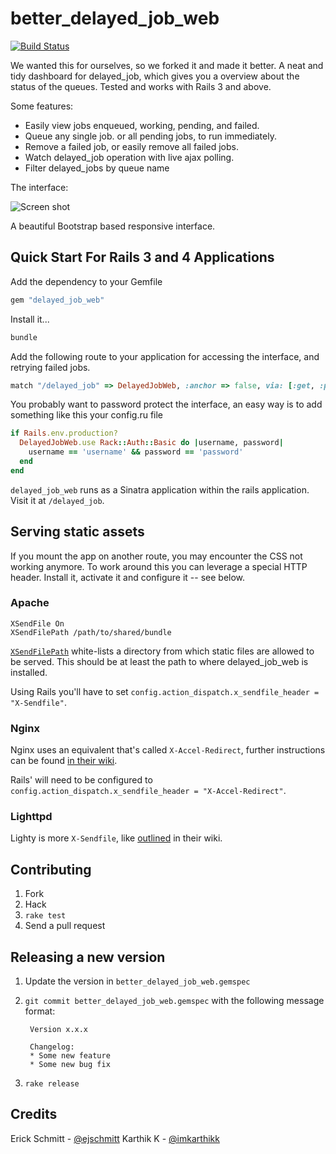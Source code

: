 better_delayed_job_web
===============
[![Build Status](https://travis-ci.org/skcript/better_delayed_job_web.svg?branch=master)](https://travis-ci.org/skcript/better_delayed_job_web)

We wanted this for ourselves, so we forked it and made it better. A neat and tidy dashboard for delayed_job, which gives you a overview about the status of the queues.
Tested and works with Rails 3 and above.

Some features:

* Easily view jobs enqueued, working, pending, and failed.
* Queue any single job. or all pending jobs, to run immediately.
* Remove a failed job, or easily remove all failed jobs.
* Watch delayed_job operation with live ajax polling.
* Filter delayed_jobs by queue name

The interface:

![Screen shot](http://i.imgur.com/eji1Z8s.png)

A beautiful Bootstrap based responsive interface.

Quick Start For Rails 3 and 4 Applications
------------------------------------

Add the dependency to your Gemfile

```ruby
gem "delayed_job_web"
```

Install it...

```ruby
bundle
```

Add the following route to your application for accessing the interface,
and retrying failed jobs.

```ruby
match "/delayed_job" => DelayedJobWeb, :anchor => false, via: [:get, :post]
```

You probably want to password protect the interface, an easy way is to add something like this your config.ru file

```ruby
if Rails.env.production?
  DelayedJobWeb.use Rack::Auth::Basic do |username, password|
    username == 'username' && password == 'password'
  end
end
```

`delayed_job_web` runs as a Sinatra application within the rails application. Visit it at `/delayed_job`.

## Serving static assets

If you mount the app on another route, you may encounter the CSS not working anymore. To work around this you can leverage a special HTTP header. Install it, activate it and configure it -- see below.

### Apache

    XSendFile On
    XSendFilePath /path/to/shared/bundle

[`XSendFilePath`](https://tn123.org/mod_xsendfile/) white-lists a directory from which static files are allowed to be served. This should be at least the path to where delayed_job_web is installed.

Using Rails you'll have to set `config.action_dispatch.x_sendfile_header = "X-Sendfile"`.

### Nginx

Nginx uses an equivalent that's called `X-Accel-Redirect`, further instructions can be found [in their wiki](http://wiki.nginx.org/XSendfile).

Rails' will need to be configured to `config.action_dispatch.x_sendfile_header = "X-Accel-Redirect"`.

### Lighttpd

Lighty is more `X-Sendfile`, like [outlined](http://redmine.lighttpd.net/projects/1/wiki/X-LIGHTTPD-send-file) in their wiki.


Contributing
------------

1. Fork
2. Hack
3. `rake test`
4. Send a pull request


Releasing a new version
-----------------------

1. Update the version in `better_delayed_job_web.gemspec`
2. `git commit better_delayed_job_web.gemspec` with the following message format:

        Version x.x.x

        Changelog:
        * Some new feature
        * Some new bug fix
3. `rake release`


Credits
------
Erick Schmitt - [@ejschmitt][1]
Karthik K - [@imkarthikk][2]

[1]: http://twitter.com/ejschmitt
[2]: http://twitter.com/imkarthikk